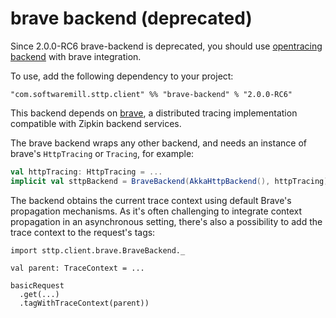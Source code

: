 # brave backend (deprecated)

Since 2.0.0-RC6 brave-backend is deprecated, you should use [opentracing backend](opentracing.md) with brave integration.

To use, add the following dependency to your project:

```
"com.softwaremill.sttp.client" %% "brave-backend" % "2.0.0-RC6"
```

This backend depends on [brave](https://github.com/openzipkin/brave), a distributed tracing implementation compatible with Zipkin backend services.

The brave backend wraps any other backend, and needs an instance of brave's `HttpTracing` or `Tracing`, for example:

```scala
val httpTracing: HttpTracing = ...
implicit val sttpBackend = BraveBackend(AkkaHttpBackend(), httpTracing)
```

The backend obtains the current trace context using default Brave's propagation mechanisms. As it's often challenging to integrate context propagation in an asynchronous setting, there's also a possibility to add the trace context to the request's tags:

```
import sttp.client.brave.BraveBackend._

val parent: TraceContext = ...

basicRequest
  .get(...)
  .tagWithTraceContext(parent))
```